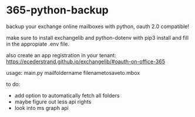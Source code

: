 # 365-python-backup
backup your exchange online mailboxes with python, oauth 2.0 compatible!

make sure to install exchangelib and python-dotenv with pip3 install and fill in the appropiate .env file.

also create an app registration in your tenant: https://ecederstrand.github.io/exchangelib/#oauth-on-office-365

usage:
main.py mailfoldername filenametosaveto.mbox

to do:
- add option to automatically fetch all folders
- maybe figure out less api rights
- look into ms graph api
